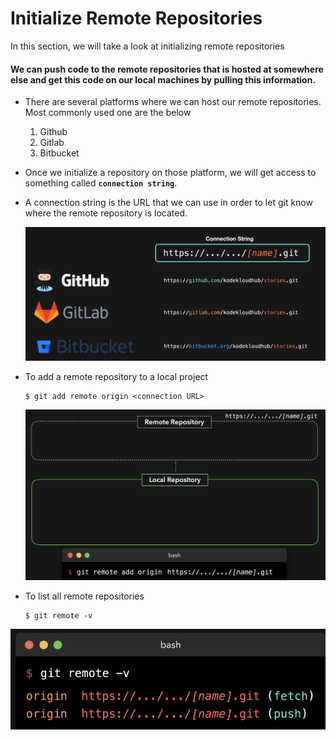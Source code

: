  # Initialize Remote Repositories
  
   
 In this section, we will take a look at initializing remote repositories
 
 #### We can push code to the remote repositories that is hosted at somewhere else and get this code on our local machines by pulling this information.
 - There are several platforms where we can host our remote repositories. Most commonly used one are the below
   1. Github
   1. Gitlab
   1. Bitbucket
  
- Once we initialize a repository on those platform, we will get access to something called **`connection string`**.
  
- A connection string is the URL that we can use in order to let git know where the remote repository is located.
  
  ![initgit](../../images/initgit.PNG)
    
- To add a remote repository to a local project
  ```
  $ git add remote origin <connection URL>
  ```
    
  ![initgit1](../../images/initgit1.PNG)
    
- To list all remote repositories
  ```
  $ git remote -v
  ```
    
 ![initgit2](../../images/initgit2.PNG)
 

